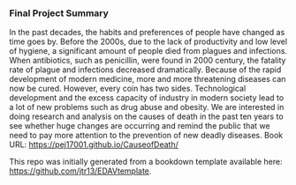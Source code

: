 ### Final Project Summary
In the past decades, the habits and preferences of people have changed as time goes by. Before the 2000s, due to the lack of productivity and low level of hygiene, a significant amount of people died from plagues and infections. When antibiotics, such as penicillin, were found in 2000 century, the fatality rate of plague and infections decreased dramatically. Because of the rapid development of modern medicine, more and more threatening diseases can now be cured. However, every coin has two sides. Technological development and the excess capacity of industry in modern society lead to a lot of new problems such as drug abuse and obesity. We are interested in doing research and analysis on the causes of death in the past ten years to see whether huge changes are occurring and remind the public that we need to pay more attention to the prevention of new deadly diseases.
Book URL: https://pej17001.github.io/CauseofDeath/

This repo was initially generated from a bookdown template available here: https://github.com/jtr13/EDAVtemplate.
